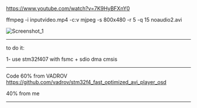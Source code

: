https://www.youtube.com/watch?v=7K9HyBFXnY0


ffmpeg -i inputvideo.mp4 -c:v mjpeg -s 800x480 -r 5 -q 15 noaudio2.avi


![Screenshot_1](https://github.com/user-attachments/assets/524f8fa7-a27f-4f02-af7d-63e0e6f11aa6)

************************************************************

to do it:

1- use stm32f407 with fsmc + sdio dma cmsis

************************************************************


Code 60% from VADROV https://github.com/vadrov/stm32f4_fast_optimized_avi_player_osd 

40% from me

************************************************************
